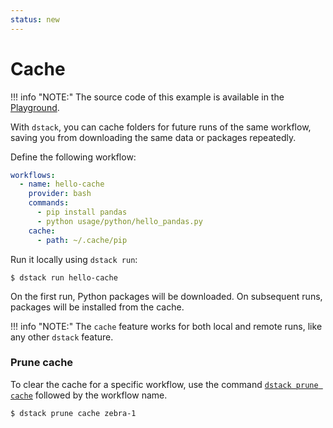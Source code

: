 ```yaml
---
status: new
---
```


# Cache

!!! info "NOTE:"
    The source code of this example is available in the <a href="https://github.com/dstackai/dstack-playground#readme" target="__blank">Playground</a>.

With `dstack`, you can cache folders for future runs of the same workflow, saving you from downloading the same data or
packages repeatedly.

Define the following workflow:

<div editor-title=".dstack/workflows/cache.yaml"> 

```yaml
workflows:
  - name: hello-cache
    provider: bash
    commands:
      - pip install pandas
      - python usage/python/hello_pandas.py
    cache:
      - path: ~/.cache/pip
```

</div>

Run it locally using `dstack run`:

<div class="termy">

```shell
$ dstack run hello-cache
```

</div>

On the first run, Python packages will be downloaded. On subsequent runs, packages will be installed from the cache.

!!! info "NOTE:"
    The `cache` feature works for both local and remote runs, like any other `dstack` feature.

### Prune cache

To clear the cache for a specific workflow, use the command
[`dstack prune cache`](../reference/cli/prune.md) followed by the workflow name.

<div class="termy">

```shell
$ dstack prune cache zebra-1
```

</div>